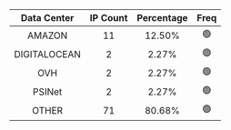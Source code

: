 | Data Center | IP Count | Percentage | Freq |
|:------------:|:--------:|:-----------:|:-----:|
| AMAZON | 11 | 12.50% | 🟢 |
| DIGITALOCEAN | 2 | 2.27% | 🟢 |
| OVH | 2 | 2.27% | 🟢 |
| PSINet | 2 | 2.27% | 🟢 |
| OTHER | 71 | 80.68% | 🟢 |